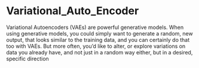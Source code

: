 # Variational_Auto_Encoder
Variational Autoencoders (VAEs) are powerful generative models.
When using generative models, you could simply want to generate a random, new output, that looks similar to the training data, and you can certainly do that too with VAEs. But more often, you’d like to alter, or explore variations on data you already have, and not just in a random way either, but in a desired, specific direction
